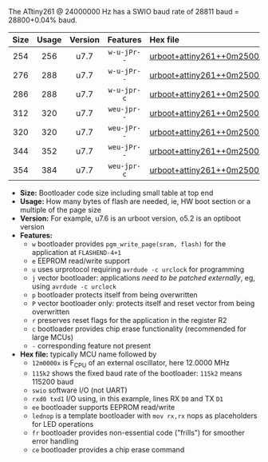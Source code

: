 The ATtiny261 @ 24000000 Hz has a SWIO baud rate of 28811 baud = 28800+0.04% baud.

|Size|Usage|Version|Features|Hex file|
|:-:|:-:|:-:|:-:|:--|
|254|256|u7.7|`w-u-jPr--`|[urboot+attiny261++0m2500x++++0k3_swio_rxb0_txb1_lednop.hex](https://raw.githubusercontent.com/stefanrueger/urboot.hex/main/mcus/attiny261/external_oscillator/fcpu++0m2500_Hz/br++++0k3_bps/urboot+attiny261++0m2500x++++0k3_swio_rxb0_txb1_lednop.hex)|
|276|288|u7.7|`w-u-jPr--`|[urboot+attiny261++0m2500x++++0k3_swio_rxb0_txb1_lednop_fr.hex](https://raw.githubusercontent.com/stefanrueger/urboot.hex/main/mcus/attiny261/external_oscillator/fcpu++0m2500_Hz/br++++0k3_bps/urboot+attiny261++0m2500x++++0k3_swio_rxb0_txb1_lednop_fr.hex)|
|286|288|u7.7|`w-u-jpr-c`|[urboot+attiny261++0m2500x++++0k3_swio_rxb0_txb1_lednop_fr_ce.hex](https://raw.githubusercontent.com/stefanrueger/urboot.hex/main/mcus/attiny261/external_oscillator/fcpu++0m2500_Hz/br++++0k3_bps/urboot+attiny261++0m2500x++++0k3_swio_rxb0_txb1_lednop_fr_ce.hex)|
|312|320|u7.7|`weu-jpr--`|[urboot+attiny261++0m2500x++++0k3_swio_rxb0_txb1_ee_lednop.hex](https://raw.githubusercontent.com/stefanrueger/urboot.hex/main/mcus/attiny261/external_oscillator/fcpu++0m2500_Hz/br++++0k3_bps/urboot+attiny261++0m2500x++++0k3_swio_rxb0_txb1_ee_lednop.hex)|
|320|320|u7.7|`weu-jPr--`|[urboot+attiny261++0m2500x++++0k3_swio_rxb0_txb1_ee.hex](https://raw.githubusercontent.com/stefanrueger/urboot.hex/main/mcus/attiny261/external_oscillator/fcpu++0m2500_Hz/br++++0k3_bps/urboot+attiny261++0m2500x++++0k3_swio_rxb0_txb1_ee.hex)|
|344|352|u7.7|`weu-jPr--`|[urboot+attiny261++0m2500x++++0k3_swio_rxb0_txb1_ee_lednop_fr.hex](https://raw.githubusercontent.com/stefanrueger/urboot.hex/main/mcus/attiny261/external_oscillator/fcpu++0m2500_Hz/br++++0k3_bps/urboot+attiny261++0m2500x++++0k3_swio_rxb0_txb1_ee_lednop_fr.hex)|
|354|384|u7.7|`weu-jpr-c`|[urboot+attiny261++0m2500x++++0k3_swio_rxb0_txb1_ee_lednop_fr_ce.hex](https://raw.githubusercontent.com/stefanrueger/urboot.hex/main/mcus/attiny261/external_oscillator/fcpu++0m2500_Hz/br++++0k3_bps/urboot+attiny261++0m2500x++++0k3_swio_rxb0_txb1_ee_lednop_fr_ce.hex)|

- **Size:** Bootloader code size including small table at top end
- **Usage:** How many bytes of flash are needed, ie, HW boot section or a multiple of the page size
- **Version:** For example, u7.6 is an urboot version, o5.2 is an optiboot version
- **Features:**
  + `w` bootloader provides `pgm_write_page(sram, flash)` for the application at `FLASHEND-4+1`
  + `e` EEPROM read/write support
  + `u` uses urprotocol requiring `avrdude -c urclock` for programming
  + `j` vector bootloader: applications *need to be patched externally*, eg, using `avrdude -c urclock`
  + `p` bootloader protects itself from being overwritten
  + `P` vector bootloader only: protects itself and reset vector from being overwritten
  + `r` preserves reset flags for the application in the register R2
  + `c` bootloader provides chip erase functionality (recommended for large MCUs)
  + `-` corresponding feature not present
- **Hex file:** typically MCU name followed by
  + `12m0000x` is F<sub>CPU</sub> of an external oscillator, here 12.0000 MHz
  + `115k2` shows the fixed baud rate of the bootloader: `115k2` means 115200 baud
  + `swio` software I/O (not UART)
  + `rxd0 txd1` I/O using, in this example, lines RX `D0` and TX `D1`
  + `ee` bootloader supports EEPROM read/write
  + `lednop` is a template bootloader with `mov rx,rx` nops as placeholders for LED operations
  + `fr` bootloader provides non-essential code ("frills") for smoother error handling
  + `ce` bootloader provides a chip erase command
